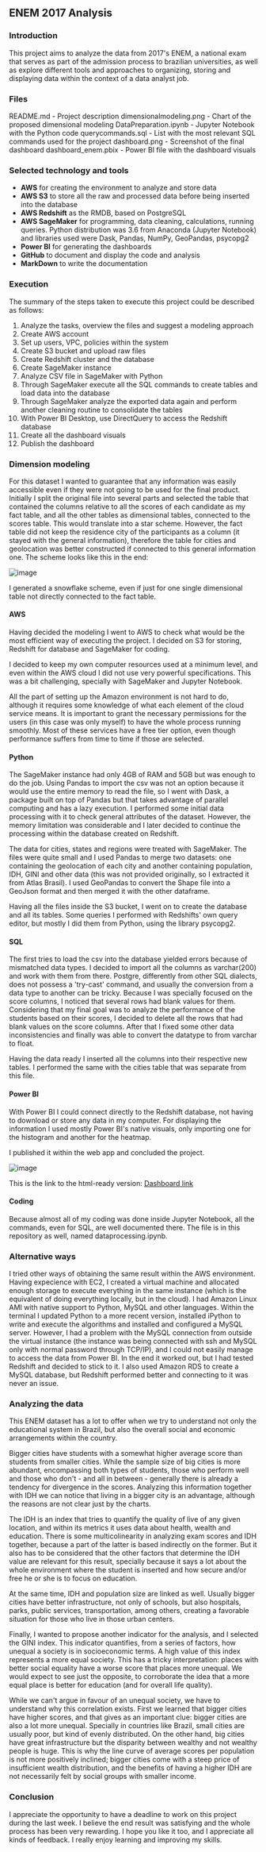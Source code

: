 ## ENEM 2017 Analysis

### Introduction

This project aims to analyze the data from 2017's ENEM, a national exam that serves as part of the admission process to brazilian universities, as well as explore different tools and approaches to organizing, storing and displaying data within the context of a data analyst job.

### Files

README.md - Project description
dimensionalmodeling.png - Chart of the proposed dimensional modeling
DataPreparation.ipynb - Jupyter Notebook with the Python code
querycommands.sql - List with the most relevant SQL commands used for the project
dashboard.png - Screenshot of the final dashboard
dashboard_enem.pbix - Power BI file with the dashboard visuals

### Selected technology and tools

- **AWS** for creating the environment to analyze and store data
- **AWS S3** to store all the raw and processed data before being inserted into the database
- **AWS Redshift** as the RMDB, based on PostgreSQL
- **AWS SageMaker** for programming, data cleaning, calculations, running queries. Python distribution was 3.6 from Anaconda (Jupyter Notebook) and libraries used were Dask, Pandas, NumPy, GeoPandas, psycopg2
- **Power BI** for generating the dashboards
- **GitHub** to document and display the code and analysis
- **MarkDown** to write the documentation

### Execution

The summary of the steps taken to execute this project could be described as follows:

1. Analyze the tasks, overview the files and suggest a modeling approach
2. Create AWS account
3. Set up users, VPC, policies within the system
4. Create S3 bucket and upload raw files
5. Create Redshift cluster and the database
6. Create SageMaker instance
7. Analyze CSV file in SageMaker with Python
8. Through SageMaker execute all the SQL commands to create tables and load data into the database
9. Through SageMaker analyze the exported data again and perform another cleaning routine to consolidate the tables
10. With Power BI Desktop, use DirectQuery to access the Redshift database
11. Create all the dashboard visuals
12. Publish the dashboard

### Dimension modeling

For this dataset I wanted to guarantee that any information was easily accessible even if they were not going to be used for the final product. Initially I split the original file into several parts and selected the table that contained the columns relative to all the scores of each candidate as my fact table, and all the other tables as dimensional tables, connected to the scores table. This would translate into a star scheme. However, the fact table did not keep the residence city of the participants as a column (it stayed with the general information), therefore the table for cities and geolocation was better constructed if connected to this general information one. The scheme looks like this in the end:

![image](https://github.com/eduardoansi/enem2017/blob/master/dimensionalmodeling.png)

I generated a snowflake scheme, even if just for one single dimensional table not directly connected to the fact table.

#### AWS ####

Having decided the modeling I went to AWS to check what would be the most efficient way of executing the project. I decided on S3 for storing, Redshift for database and SageMaker for coding.

I decided to keep my own computer resources used at a minimum level, and even within the AWS cloud I did not use very powerful specifications. This was a bit challenging, specially with SageMaker and Jupyter Notebook.

All the part of setting up the Amazon environment is not hard to do, although it requires some knowledge of what each element of the cloud service means. It is important to grant the necessary permissions for the users (in this case was only myself) to have the whole process running smoothly. Most of these services have a free tier option, even though performance suffers from time to time if those are selected.

#### Python ####

The SageMaker instance had only 4GB of RAM and 5GB but was enough to do the job. Using Pandas to import the csv was not an option because it would use the entire memory to read the file, so I went with Dask, a package built on top of Pandas but that takes advantage of parallel computing and has a lazy execution. I performed some initial data processing with it to check general attributes of the dataset. However, the memory limitation was considerable and I later decided to continue the processing within the database created on Redshift.

The data for cities, states and regions were treated with SageMaker. The files were quite small and I used Pandas to merge two datasets: one containing the geolocation of each city and another containing population, IDH, GINI and other data (this was not provided originally, so I extracted it from Atlas Brasil). I used GeoPandas to convert the Shape file into a GeoJson format and then merged it with the other dataframe.

Having all the files inside the S3 bucket, I went on to create the database and all its tables. Some queries I performed with Redshifts' own query editor, but mostly I did them from Python, using the library psycopg2.

#### SQL ####

The first tries to load the csv into the database yielded errors because of mismatched data types. I decided to import all the columns as varchar(200) and work with them from there. Postgre, differently from other SQL dialects, does not possess a 'try-cast' command, and usually the conversion from a data type to another can be tricky. Because I was specially focused on the score columns, I noticed that several rows had blank values for them. Considering that my final goal was to analyze the performance of the students based on their scores, I decided to delete all the rows that had blank values on the score columns. After that I fixed some other data inconsistencies and finally was able to convert the datatype to from varchar to float.

Having the data ready I inserted all the columns into their respective new tables. I performed the same with the cities table that was separate from this file.

#### Power BI ####

With Power BI I could connect directly to the Redshift database, not having to download or store any data in my computer. For displaying the information I used mostly Power BI's native visuals, only importing one for the histogram and another for the heatmap.

I published it within the web app and concluded the project.

![image](https://github.com/eduardoansi/enem2017/blob/master/dashboard.png)

This is the link to the html-ready version: [Dashboard link](https://app.powerbi.com/view?r=eyJrIjoiNWE4NTkxYjUtMjhjNy00YjEyLTllOGUtNDdkNmQ2YjZiNzBmIiwidCI6IjI5ZTY1ZjJhLTIxNGQtNDhjYi1iYTFkLTMzNmJmZmMxYjUyNCJ9&pageName=ReportSection)

#### Coding ####

Because almost all of my coding was done inside Jupyter Notebook, all the commands, even for SQL, are well documented there. The file is in this repository as well, named dataprocessing.ipynb.

### Alternative ways ###

I tried other ways of obtaining the same result within the AWS environment. Having expecience with EC2, I created a virtual machine and allocated enough storage to execute everything in the same instance (which is the equivalent of doing everything locally, but in the cloud). I had Amazon Linux AMI with native support to Python, MySQL and other languages. Within the terminal I updated Python to a more recent version, installed iPython to write and execute the algorithms and installed and configured a MySQL server. However, I had a problem with the MySQL connection from outside the virtual instance (the instance was being connected with ssh and MySQL only with normal password through TCP/IP), and I could not easily manage to access the data from Power BI. In the end it worked out, but I had tested Redshift and decided to stick to it. I also used Amazon RDS to create a MySQL database, but Redshift performed better and connecting to it was never an issue.

### Analyzing the data ###

This ENEM dataset has a lot to offer when we try to understand not only the educational system in Brazil, but also the overall social and economic arrangements within the country.

Bigger cities have students with a somewhat higher average score than students from smaller cities. While the sample size of big cities is more abundant, encompassing both types of students, those who perform well and those who don't - and all in between - generally there is already a tendency for divergence in the scores. Analyzing this information together with IDH we can notice that living in a bigger city is an advantage, although the reasons are not clear just by the charts.

The IDH is an index that tries to quantify the quality of live of any given location, and within its metrics it uses data about health, wealth and education. There is some multicolinearity in analyzing exam scores and IDH together, because a part of the latter is based indirectly on the former. But it also has to be considered that the other factors that determine the IDH value are relevant for this result, specially because it says a lot about the whole environment where the student is inserted and how secure and/or free he or she is to focus on education.

At the same time, IDH and population size are linked as well. Usually bigger cities have better infrastructure, not only of schools, but also hospitals, parks, public services, transportation, among others, creating a favorable situation for those who live in those urban centers.

Finally, I wanted to propose another indicator for the analysis, and I selected the GINI index. This indicator quantifies, from a series of factors, how unequal a society is in socioeconomic terms. A high value of this index represents a more equal society. This has a tricky interpretation: places with better social equality have a worse score that places more unequal. We would expect to see just the opposite, to corroborate the idea that a more equal place is better for education (and for overall life quality).

While we can't argue in favour of an unequal society, we have to understand why this correlation exists. First we learned that bigger cities have higher scores, and that gives as an important clue: bigger cities are also a lot more unequal. Specially in countries like Brazil, small cities are usually poor, but kind of evenly distributed. On the other hand, big cities have great infrastructure but the disparity between wealthy and not wealthy people is huge. This is why the line curve of average scores per population is not more positively inclined; bigger cities come with a steep price of insufficient wealth distribution, and the benefits of having a higher IDH are not necessarily felt by social groups with smaller income.

### Conclusion

I appreciate the opportunity to have a deadline to work on this project during the last week. I believe the end result was satisfying and the whole process has been very rewarding. I hope you like it too, and I appreciate all kinds of feedback. I really enjoy learning and improving my skills.
